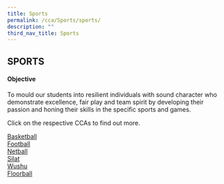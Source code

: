 ```yaml
---
title: Sports
permalink: /cca/Sports/sports/
description: ""
third_nav_title: Sports
---
```

## SPORTS

#### Objective

To mould our students into resilient individuals with sound character who demonstrate excellence, fair play and team spirit by developing their passion and honing their skills in the specific sports and games.

Click on the respective CCAs to find out more.

[Basketball](/cca/Sports/bball/)<br>
[Football](/cca/Sports/football/)<br>
[Netball](/cca/Sports/netball/)<br>
[Silat](/cca/Sports/silat/)<br>
[Wushu](/cca/Sports/wushu/)<br>
[Floorball](/cca/Sports/floorball/)